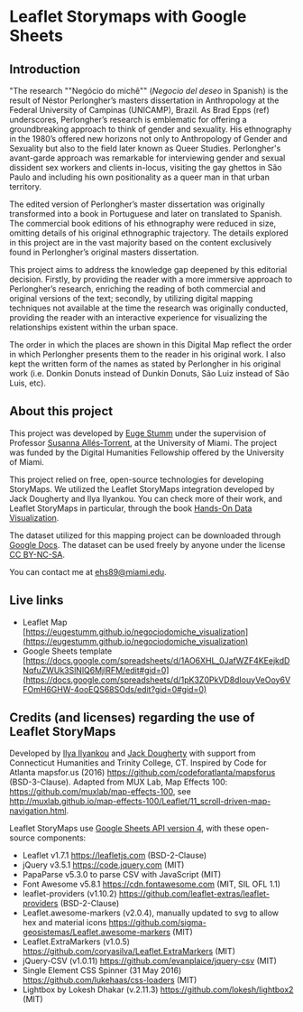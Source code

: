 # Leaflet Storymaps with Google Sheets

## Introduction
"The research ""Negócio do michê"" (<i>Negocio del deseo</i> in Spanish) is the result of Néstor Perlongher’s masters dissertation in Anthropology at the Federal University of Campinas (UNICAMP), Brazil. As Brad Epps (ref) underscores, Perlongher’s research is emblematic for offering a groundbreaking approach to think of gender and sexuality. His ethnography in the 1980’s offered new horizons not only to Anthropology of Gender and Sexuality but also to the field later known as Queer Studies. Perlongher's avant-garde approach was remarkable for interviewing gender and sexual dissident sex workers and clients in-locus, visiting the gay ghettos in São Paulo and including his own positionality as a queer man in that urban territory.

The edited version of Perlongher’s master dissertation was originally transformed into a book in Portuguese and later on translated to Spanish. The commercial book editions of his ethnography were reduced in size, omitting details of his original ethnographic trajectory. The details explored in this project are in the vast majority based on the content exclusively found in Perlongher’s original masters dissertation. 

This project aims to address the knowledge gap deepened by this editorial decision. Firstly, by providing the reader with a more immersive approach to Perlongher’s research, enriching the reading of both commercial and original versions of the text; secondly, by utilizing digital mapping techniques not available at the time the research was originally conducted, providing the reader with an interactive experience for visualizing the relationships existent within the urban space. 

The order in which the places are shown in this Digital Map reflect the order in which Perlongher presents them to the reader in his original work. I also kept the written form of the names as stated by Perlongher in his original work (i.e. Donkin Donuts instead of Dunkin Donuts, São Luiz instead of São Luis, etc). 

## About this project
This project was developed by [Euge Stumm](http://eugestumm.github.io) under the supervision of Professor [Susanna Allés-Torrent](http://susannalles.com/), at the University of Miami. The project was funded by the Digital Humanities Fellowship offered by the University of Miami.

This project relied on free, open-source technologies for developing StoryMaps. We utilized the Leaflet StoryMaps integration developed by Jack Dougherty and Ilya Ilyankou. You can check more of their work, and Leaflet StoryMaps in particular, through the book [Hands-On Data Visualization](https://handsondataviz.org/).

The dataset utilized for this mapping project can be downloaded through [Google Docs](https://docs.google.com/spreadsheets/d/1pK3Z0PkVD8dIouyVeOoy6VFOmH6GHW-4ooEQS68SOds/edit?gid=0#gid=0). The dataset can be used freely by anyone under the license [CC BY-NC-SA](https://creativecommons.org/licenses/by-nc-sa/4.0/).

You can contact me at [ehs89@miami.edu](mailto:ehs89@miami.edu).

## Live links
- Leaflet Map [https://eugestumm.github.io/negociodomiche_visualization](https://eugestumm.github.io/negociodomiche_visualization)
- Google Sheets template [https://docs.google.com/spreadsheets/d/1AO6XHL_0JafWZF4KEejkdDNqfuZWUk3SlNlQ6MjlRFM/edit#gid=0](https://docs.google.com/spreadsheets/d/1pK3Z0PkVD8dIouyVeOoy6VFOmH6GHW-4ooEQS68SOds/edit?gid=0#gid=0)

## Credits (and licenses) regarding the use of Leaflet StoryMaps
Developed by [Ilya Ilyankou](https://github.com/ilyankou) and [Jack Dougherty](https://github.com/jackdougherty) with support from Connecticut Humanities and Trinity College, CT. Inspired by Code for Atlanta mapsfor.us (2016) https://github.com/codeforatlanta/mapsforus (BSD-3-Clause). Adapted from MUX Lab, Map Effects 100: https://github.com/muxlab/map-effects-100, see http://muxlab.github.io/map-effects-100/Leaflet/11_scroll-driven-map-navigation.html.

Leaflet StoryMaps use [Google Sheets API version 4](https://developers.google.com/sheets/api), with these open-source components:

- Leaflet v1.7.1 https://leafletjs.com (BSD-2-Clause)
- jQuery v3.5.1 https://code.jquery.com (MIT)
- PapaParse v5.3.0 to parse CSV with JavaScript (MIT)
- Font Awesome v5.8.1 https://cdn.fontawesome.com (MIT, SIL OFL 1.1)
- leaflet-providers (v1.10.2) https://github.com/leaflet-extras/leaflet-providers (BSD-2-Clause)
- Leaflet.awesome-markers (v2.0.4), manually updated to svg to allow hex and material icons https://github.com/sigma-geosistemas/Leaflet.awesome-markers (MIT)
- Leaflet.ExtraMarkers (v1.0.5) https://github.com/coryasilva/Leaflet.ExtraMarkers (MIT)
- jQuery-CSV (v1.0.11) https://github.com/evanplaice/jquery-csv (MIT)
- Single Element CSS Spinner (31 May 2016) https://github.com/lukehaas/css-loaders (MIT)
- Lightbox by Lokesh Dhakar (v.2.11.3) https://github.com/lokesh/lightbox2 (MIT)
